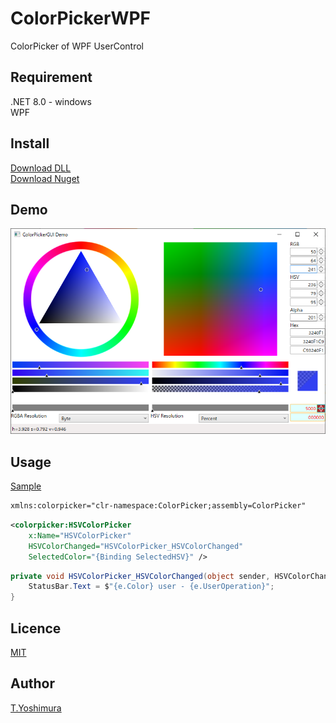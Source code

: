 # ColorPickerWPF
 ColorPicker of WPF UserControl

## Requirement
.NET 8.0 - windows  
WPF  

## Install
[Download DLL](https://github.com/tk-yoshimura/ColorPickerWPF/releases)  
[Download Nuget](https://www.nuget.org/packages/tyoshimura.ColorPickerWPF/)  

## Demo
![Demo](images/demo.png)

## Usage

[Sample](ColorPickerGUITest)

```xml
xmlns:colorpicker="clr-namespace:ColorPicker;assembly=ColorPicker"
```

```xml
<colorpicker:HSVColorPicker
    x:Name="HSVColorPicker"
    HSVColorChanged="HSVColorPicker_HSVColorChanged"
    SelectedColor="{Binding SelectedHSV}" />
```

```csharp
private void HSVColorPicker_HSVColorChanged(object sender, HSVColorChangedEventArgs e) {
    StatusBar.Text = $"{e.Color} user - {e.UserOperation}";
}
```

## Licence
[MIT](LICENSE)

## Author

[T.Yoshimura](https://github.com/tk-yoshimura)
